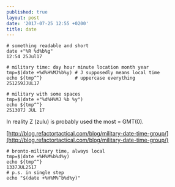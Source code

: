 ```yaml
---
published: true
layout: post
date: '2017-07-25 12:55 +0200'
title: date
---
```

    # something readable and short
    date +"%R %d%b%g"
    12:54 25Jul17
    
    # military time: day hour minute location month year 
    tmp=$(date +%d%H%MJ%b%y) # J supposedly means local time
    echo ${tmp^^}            # uppercase everything
    251259JJUL17
    
    # military with some spaces
    tmp=$(date +"%d%H%MJ %b %y")
    echo ${tmp^^}
    251307J JUL 17

In reality Z (zulu) is probably used the most = GMT(0).

[http://blog.refactortactical.com/blog/military-date-time-group/](http://blog.refactortactical.com/blog/military-date-time-group/)

    # bronto-military time, always local
    tmp=$(date +%H%M%b%d%y)
    echo ${tmp^^}
    1337JUL2517
    # p.s. in single step
    echo "$(date +%H%M%^b%d%y)"